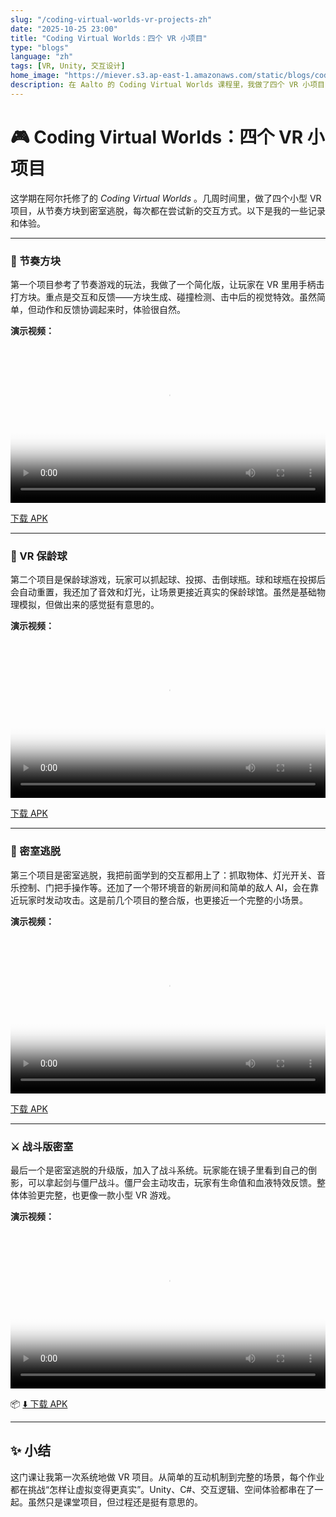 ```yaml
---
slug: "/coding-virtual-worlds-vr-projects-zh"
date: "2025-10-25 23:00"
title: "Coding Virtual Worlds：四个 VR 小项目"
type: "blogs"
language: "zh"
tags: [VR, Unity, 交互设计]
home_image: "https://miever.s3.ap-east-1.amazonaws.com/static/blogs/coding-virtual-world.webp"
description: 在 Aalto 的 Coding Virtual Worlds 课程里，我做了四个 VR 小项目，从节奏类玩法到密室逃脱，练习了用 Unity 设计和实现交互体验。
---
```


# 🎮 Coding Virtual Worlds：四个 VR 小项目

这学期在阿尔托修了的 *Coding Virtual Worlds* 。几周时间里，做了四个小型 VR 项目，从节奏方块到密室逃脱，每次都在尝试新的交互方式。以下是我的一些记录和体验。

---

### 🎵 节奏方块

第一个项目参考了节奏游戏的玩法，我做了一个简化版，让玩家在 VR 里用手柄击打方块。重点是交互和反馈——方块生成、碰撞检测、击中后的视觉特效。虽然简单，但动作和反馈协调起来时，体验很自然。

**演示视频：**  

<video width="100%" controls poster="https://miever.s3.ap-east-1.amazonaws.com/static/blogs/beatsaber-thumbnail.png">
  <source src="https://miever.s3.ap-east-1.amazonaws.com/static/blogs/beatsaber.mp4" type="video/mp4">
  您的浏览器不支持视频播放。
</video>

[下载 APK](https://miever.s3.ap-east-1.amazonaws.com/static/blogs/beatsaber.apk)

---

### 🎳 VR 保龄球

第二个项目是保龄球游戏，玩家可以抓起球、投掷、击倒球瓶。球和球瓶在投掷后会自动重置，我还加了音效和灯光，让场景更接近真实的保龄球馆。虽然是基础物理模拟，但做出来的感觉挺有意思的。

**演示视频：**  

<video width="100%" controls poster="https://miever.s3.ap-east-1.amazonaws.com/static/blogs/bowling-thumbnail.png">
  <source src="https://miever.s3.ap-east-1.amazonaws.com/static/blogs/bowling.mp4" type="video/mp4">
  您的浏览器不支持视频播放。
</video>

[下载 APK](https://miever.s3.ap-east-1.amazonaws.com/static/blogs/bowling.apk)

---

### 🔐 密室逃脱

第三个项目是密室逃脱，我把前面学到的交互都用上了：抓取物体、灯光开关、音乐控制、门把手操作等。还加了一个带环境音的新房间和简单的敌人 AI，会在靠近玩家时发动攻击。这是前几个项目的整合版，也更接近一个完整的小场景。

**演示视频：**  

<video width="100%" controls poster="https://miever.s3.ap-east-1.amazonaws.com/static/blogs/escape-room-thumbnail.png">
  <source src="https://miever.s3.ap-east-1.amazonaws.com/static/blogs/escape-room.MP4" type="video/mp4">
  您的浏览器不支持视频播放。
</video>

[下载 APK](https://miever.s3.ap-east-1.amazonaws.com/static/blogs/escape-room.apk)

---

### ⚔️ 战斗版密室

最后一个是密室逃脱的升级版，加入了战斗系统。玩家能在镜子里看到自己的倒影，可以拿起剑与僵尸战斗。僵尸会主动攻击，玩家有生命值和血液特效反馈。整体体验更完整，也更像一款小型 VR 游戏。

**演示视频：**  

<video width="100%" controls poster="https://miever.s3.ap-east-1.amazonaws.com/static/blogs/final-escape-room-thumbnail.png">
  <source src="https://miever.s3.ap-east-1.amazonaws.com/static/blogs/final-escape-room.mp4" type="video/mp4">
  您的浏览器不支持视频播放。
</video>

📦 [⬇️ 下载 APK](https://miever.s3.ap-east-1.amazonaws.com/static/blogs/final-escape-room.apk)

---

## ✨ 小结

这门课让我第一次系统地做 VR 项目。从简单的互动机制到完整的场景，每个作业都在挑战“怎样让虚拟变得更真实”。Unity、C#、交互逻辑、空间体验都串在了一起。虽然只是课堂项目，但过程还是挺有意思的。